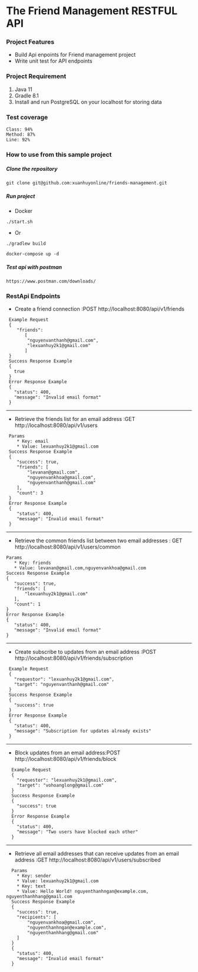 # The Friend Management RESTFUL API

### Project Features

* Build Api enpoints for Friend management project
* Write unit test for API endpoints

### Project Requirement

1. Java 11
2. Gradle 8.1
3. Install and run PostgreSQL on your localhost for storing data

### Test coverage
    Class: 94%
    Method: 87%
    Line: 92%

### How to use from this sample project

##### Clone the repository

```
git clone git@github.com:xuanhuyonline/friends-management.git
```

##### Run project

* Docker
```
./start.sh
```
* Or
```
./gradlew build
```

```
docker-compose up -d
```

##### Test api with postman

```
https://www.postman.com/downloads/
```

### RestApi Endpoints

* Create a friend connection :POST http://localhost:8080/api/v1/friends

 ````
  Example Request
  {
     "friends":
        [
         "nguyenvanthanh@gmail.com",
         "lexuanhuy2k1@gmail.com"       
        ] 
  }  
  Success Response Example
  {
    true
  }
  Error Response Example
  {
    "status": 400,
    "message": "Invalid email format"
  }
   ````

  -------------------------------------------------------------

* Retrieve the friends list for an email address :GET  http://localhost:8080/api/v1/users

````
 Params 
    * Key: email
    * Value: lexuanhuy2k1@gmail.com
 Success Response Example
 {
    "success": true,
    "friends": [
        "levanan@gmail.com",
        "nguyenvankhoa@gmail.com",
        "nguyenvanthanh@gmail.com"
    ],
    "count": 3
 }
 Error Response Example
 {
    "status": 400,
    "message": "Invalid email format"
 }
 ````

 -------------------------------------------------------------

* Retrieve the common friends list between two email addresses :
  GET  http://localhost:8080/api/v1/users/common

 ````
 Params 
    * Key: friends
    * Value: levanan@gmail.com,nguyenvankhoa@gmail.com
 Success Response Example
 {
    "success": true,
    "friends": [
        "lexuanhuy2k1@gmail.com"
    ],
    "count": 1
}
 Error Response Example
 {
    "status": 400,
    "message": "Invalid email format"
}
  ````

  -------------------------------------------------------------

* Create subscribe to updates from an email address :POST http://localhost:8080/api/v1/friends/subscription

 ````
  Example Request
  {
    "requestor": "lexuanhuy2k1@gmail.com",
    "target": "nguyenvanthanh@gmail.com"
  }
  Success Response Example
  {
    "success": true
  }
  Error Response Example
  {
    "status": 400,
    "message": "Subscription for updates already exists"
  }
````

  -------------------------------------------------------------

* Block updates from an email address:POST http://localhost:8080/api/v1/friends/block

````
  Example Request
  {
    "requestor": "lexuanhuy2k1@gmail.com",
    "target": "vohoanglong@gmail.com"
  } 
  Success Response Example
  {
    "success": true
  }
  Error Response Example
  {
    "status": 400,
    "message": "Two users have blocked each other"
  }
   ````

  -------------------------------------------------------------

* Retrieve all email addresses that can receive updates from an email address :GET  http://localhost:8080/api/v1/users/subscribed

````
  Params 
    * Key: sender
    * Value: lexuanhuy2k1@gmail.com
    * Key: text
    * Value: Hello World! nguyenthanhngan@example.com, nguyenthanhhang@gmail.com
  Success Response Example
  {
    "success": true,
    "recipients": [
        "nguyenvankhoa@gmail.com",
        "nguyenthanhngan@example.com",
        "nguyenthanhhang@gmail.com"
    ]
  }
  {
    "status": 400,
    "message": "Invalid email format"
  }
````


